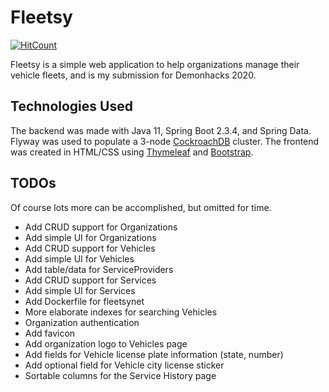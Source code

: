 # Fleetsy

[![HitCount](http://hits.dwyl.com/SharkDemon/fleetsy.svg)](http://hits.dwyl.com/SharkDemon/fleetsy)

Fleetsy is a simple web application to help organizations manage their vehicle fleets, and is my submission for Demonhacks 2020.

## Technologies Used

The backend was made with Java 11, Spring Boot 2.3.4, and Spring Data. Flyway was used to populate a 3-node [CockroachDB](https://www.cockroachlabs.com/) cluster. The frontend was created in HTML/CSS using [Thymeleaf](https://www.thymeleaf.org/) and [Bootstrap](https://getbootstrap.com/).

## TODOs

Of course lots more can be accomplished, but omitted for time.

* Add CRUD support for Organizations
* Add simple UI for Organizations
* Add CRUD support for Vehicles
* Add simple UI for Vehicles
* Add table/data for ServiceProviders
* Add CRUD support for Services
* Add simple UI for Services
* Add Dockerfile for fleetsynet
* More elaborate indexes for searching Vehicles
* Organization authentication
* Add favicon
* Add organization logo to Vehicles page
* Add fields for Vehicle license plate information (state, number)
* Add optional field for Vehicle city license sticker
* Sortable columns for the Service History page
